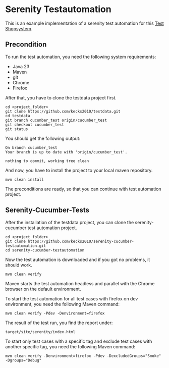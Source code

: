 # Serenity Testautomation

This is an example implementation of a serenity test automation for this [Test Shopsystem](https://www.askomdch.com).

## Precondition
To run the test automation, you need the following system requirements:

* Java 23
* Maven
* git
* Chrome
* Firefox

After that, you have to clone the testdata project first.

    cd <project_folder>
    git clone https://github.com/kecks2010/testdata.git
    cd testdata
    git branch cucumber_test origin/cucumber_test
    git checkout cucumber_test
    git status

You should get the following output:

    On branch cucumber_test
    Your branch is up to date with 'origin/cucumber_test'.

    nothing to commit, working tree clean
    
And now, you have to install the project to your local maven repository.

    mvn clean install

The preconditions are ready, so that you can continue with test automation project.

## Serenity-Cucumber-Tests
After the installation of the testdata project, you can clone the serenity-cucumber test automation project.

    cd <project_folder>
    git clone https://github.com/kecks2010/serenity-cucumber-testautomation.git
    cd serenity-cucumber-testautomation

Now the test automation is downloaded and if you got no problems, it should work.

    mvn clean verify

Maven starts the test automation headless and parallel with the Chrome browser on the default environment.

To start the test automation for all test cases with firefox on dev environment, you need the following Maven command:

    mvn clean verify -Pdev -Denvironment=firefox

The result of the test run, you find the report under:

    target/site/serenity/index.html

To start only test cases with a specific tag and exclude test cases with another specific tag,
you need the following Maven command:

    mvn clean verify -Denvironment=firefox -Pdev -DexcludedGroups="Smoke" -Dgroups="Debug"